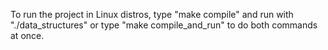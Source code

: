 To run the project in Linux distros, type "make compile" and run with "./data_structures" or type "make compile_and_run" to do both commands at once.
